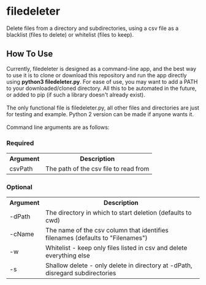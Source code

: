 # filedeleter

<p>Delete files from a directory and subdirectories, using a csv file as a blacklist (files to delete) or whitelist (files to keep).</p>

<h2>How To Use</h2>
<p>
  Currently, filedeleter is designed as a command-line app, and the best way to use it is to clone or download this
  repository and run the app directly using <b>python3 filedeleter.py</b>. For ease of use, you may want to add a PATH to
  your downloaded/cloned directory. All this to be automated in the future, or added to pip (if such a library doesn't    already
  exist).
  <br><br>
  The only functional file is filedeleter.py, all other files and directories are just for testing and example. Python 2 version can be made if anyone wants it.
  <br><br>
  Command line arguments are as follows:
</p>

<h3>Required</h3>
<table>
  <tr>
    <th>
      Argument
    </th>
    <th>
      Description
    </th>
  </tr>
  <tr>
    <td>
      csvPath
    </td>
    <td>
      The path of the csv file to read from
    </td>
  </tr>
</table>

<h3>Optional</h3>
<table>
  <tr>
    <th>
      Argument
    </th>
    <th>
      Description
    </th>
  </tr>    
  <tr>
    <td>
      -dPath
    </td>
    <td>
      The directory in which to start deletion (defaults to cwd)
    </td>
  </tr>
  <tr>
    <td>
      -cName
    </td>
    <td>
      The name of the csv column that identifies filenames (defaults to "Filenames")
    </td>
  </tr>
  <tr>
    <td>
      -w
    </td>
    <td>
      Whitelist - keep only files listed in csv and delete everything else
    </td>
  </tr>
  <tr>
    <td>
      -s
    </td>
    <td>
      Shallow delete - only delete in directory at -dPath, disregard subdirectories
    </td>
  </tr>
</table>
